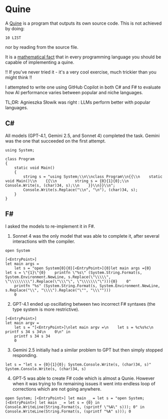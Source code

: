 # Quine
A [Quine](https://en.wikipedia.org/wiki/Quine_(computing)) is a program that outputs its own source code. This is not achieved by doing:

```10 LIST```

nor by reading from the source file.

It is a [mathematical fact](https://en.wikipedia.org/wiki/Kleene%27s_recursion_theorem) that in every programming language you should be capable of implementing a quine.

!! If you've never tried it - it's a very cool exercise, much trickier than you might think !!

I attempted to write one using GitHub Copilot in both C# and F# to evaluate how AI performance varies between popular and niche languages.

TL;DR: Agnieszka Słowik was right : LLMs perform better with popular languages.


## C#
All models (GPT-4.1, Gemini 2.5, and Sonnet 4) completed the task. Gemini was the one that succeeded on the first attempt.

```
using System;

class Program
{
    static void Main()
    {
        string s = "using System;\\n\\nclass Program\\n{{\\n    static void Main()\\n    {{\\n        string s = {0}{1}{0};\\n        Console.Write(s, (char)34, s);\\n    }}\\n}}\\n";
        Console.Write(s.Replace("\\n", "\n"), (char)34, s);
    }
}
```

## F# 
I asked the models to re-implement it in F#.
1. Sonnet 4 was the only model that was able to complete it, after several interactions with the compiler.
```
open System

[<EntryPoint>]
let main args =
    let s = "open System{0}{0}[<EntryPoint>]{0}let main args ={0}    let s = \"{1}\"{0}    printfn \"%s\" (System.String.Format(s, System.Environment.NewLine, s.Replace(\"\\\\\", \"\\\\\\\\\").Replace(\"\\\"\", \"\\\\\\\"\"))){0}    0"
    printfn "%s" (System.String.Format(s, System.Environment.NewLine, s.Replace("\\", "\\\\").Replace("\"", "\\\"")))
    0
```
2. GPT-4.1 ended up oscillating between two incorrect F# syntaxes (the type system is more restrictive).
```
[<EntryPoint>]
let main argv =
    let s = "[<EntryPoint>]\nlet main argv =\n    let s = %c%s%c\n    printf s 34 s 34\n    0\n" in
    printf s 34 s 34
    0
```
3. Gemini 2.5 initially had a similar problem to GPT but then simply stopped responding.
```
let s = "let s = {0}{1}{0}; System.Console.Write(s, (char)34, s)"
System.Console.Write(s, (char)34, s)
```

4. GPT-5 was able to create F# code which is almost a Qunie. However when it was trying to fix remaining issues it went into endless loop of corrections which are not going anywhere.
```
open System; [<EntryPoint>] let main _ = let s = "open System; [<EntryPoint>] let main _ = let s = {0} in Console.WriteLine(String.Format(s, (sprintf \"%A\" s))); 0" in Console.WriteLine(String.Format(s, (sprintf "%A" s))); 0
```
